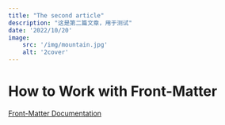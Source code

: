 ```yaml
---
title: "The second article"
description: "这是第二篇文章，用于测试"
date: '2022/10/20'
image:
    src: '/img/mountain.jpg'
    alt: '2cover'
---
```


# How to Work with Front-Matter

[Front-Matter Documentation](https://content.nuxtjs.org/api/composables/use-content-head)
